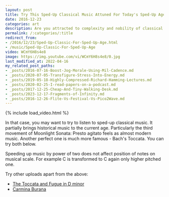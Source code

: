 ```yaml
---
layout: post
title: Try This Sped-Up Classical Music Attuned For Today's Sped-Up Age
date: 2016-12-23
categories: art
description: Are you attracted to complexity and nobility of classical music, but deterred by its slow pace?
permalink: /:categories/:title
redirect_from:
- /2016/12/23/Sped-Up-Classic-For-Sped-Up-Age.html
- /music/Sped-Up-Classic-For-Sped-Up-Age
video: WCmY6H8s4e8
image: https://img.youtube.com/vi/WCmY6H8s4e8/0.jpg
last_modified_at: 2022-04-16
my_related_post_paths:
- _posts/2016-07-16-Boost-Jog-Morale-Using-Mil-Cadence.md
- _posts/2020-07-05-Transfigure-Stress-Into-Energy.md
- _posts/2019-05-18-Highly-Compressed-Richard-Hamming-Lectures.md
- _posts/2020-02-25-I-read-papers-on-a-podcast.md
- _posts/2017-12-25-Cheap-And-Tiny-Walking-Desk.md
- _posts/2023-12-17-Fragments-of-Infinity.md
- _posts/2016-12-26-Flite-Vs-Festival-Vs-Pico2Wave.md
---
```




{% include load_video.html %}

In that case, you may want to try to listen to sped-up classical music.
It partially brings historical music to the current age.
Particularly the third movement of Moonlight Sonata: Presto agitato feels as almost modern music.
Another perfect one is much more famous - Bach's Toccata.
You can try both below.

Speeding up music by power of two does not affect position of notes on musical scale. For example C is transformed to C again only higher pitched one.

Try other uploads apart from the above:
- [The Toccata and Fugue in D minor](https://www.youtube.com/watch?v=ENeqCgdxo3Q)
- [Carmina Burana](https://www.youtube.com/watch?v=D2NtxXCpad4)
